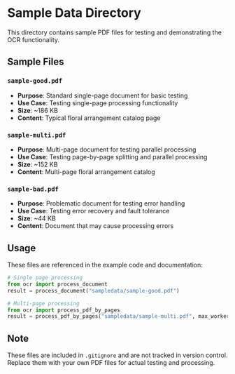 # Sample Data Directory

This directory contains sample PDF files for testing and demonstrating the OCR functionality.

## Sample Files

### `sample-good.pdf`
- **Purpose**: Standard single-page document for basic testing
- **Use Case**: Testing single-page processing functionality
- **Size**: ~186 KB
- **Content**: Typical floral arrangement catalog page

### `sample-multi.pdf`
- **Purpose**: Multi-page document for testing parallel processing
- **Use Case**: Testing page-by-page splitting and parallel processing
- **Size**: ~152 KB
- **Content**: Multi-page floral arrangement catalog

### `sample-bad.pdf`
- **Purpose**: Problematic document for testing error handling
- **Use Case**: Testing error recovery and fault tolerance
- **Size**: ~44 KB
- **Content**: Document that may cause processing errors

## Usage

These files are referenced in the example code and documentation:

```python
# Single page processing
from ocr import process_document
result = process_document("sampledata/sample-good.pdf")

# Multi-page processing
from ocr import process_pdf_by_pages
result = process_pdf_by_pages("sampledata/sample-multi.pdf", max_workers=4)
```

## Note

These files are included in `.gitignore` and are not tracked in version control. 
Replace them with your own PDF files for actual testing and processing.
